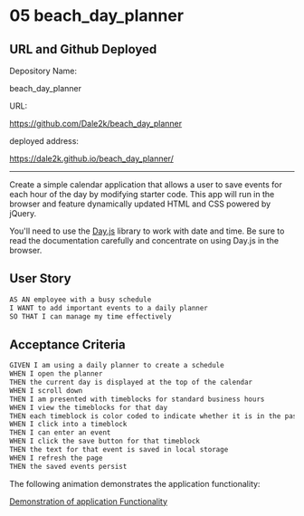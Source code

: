 # 05 beach_day_planner

## URL and Github Deployed

Depository Name:

beach_day_planner

URL:

https://github.com/Dale2k/beach_day_planner

deployed address:

https://dale2k.github.io/beach_day_planner/


__________________________________________________________________

Create a simple calendar application that allows a user to save events for each hour of the day by modifying starter code. This app will run in the browser and feature dynamically updated HTML and CSS powered by jQuery.

You'll need to use the [Day.js](https://day.js.org/en/) library to work with date and time. Be sure to read the documentation carefully and concentrate on using Day.js in the browser.

## User Story

```md
AS AN employee with a busy schedule
I WANT to add important events to a daily planner
SO THAT I can manage my time effectively
```

## Acceptance Criteria

```md
GIVEN I am using a daily planner to create a schedule
WHEN I open the planner
THEN the current day is displayed at the top of the calendar
WHEN I scroll down
THEN I am presented with timeblocks for standard business hours
WHEN I view the timeblocks for that day
THEN each timeblock is color coded to indicate whether it is in the past, present, or future
WHEN I click into a timeblock
THEN I can enter an event
WHEN I click the save button for that timeblock
THEN the text for that event is saved in local storage
WHEN I refresh the page
THEN the saved events persist
```

The following animation demonstrates the application functionality:



[Demonstration of application Functionality](https://drive.google.com/file/d/1rm6lnFHPlw5_a59clU4nGjH5DergfLah/view?usp=sharing)